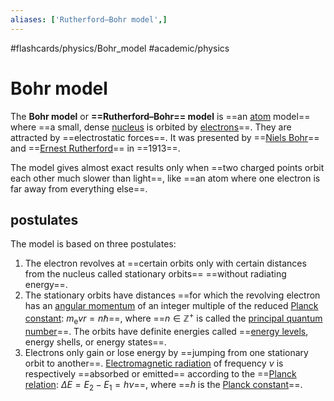 ```yaml
---
aliases: ['Rutherford–Bohr model',]
---
```


#flashcards/physics/Bohr_model #academic/physics

# Bohr model

The __Bohr model__ or __==Rutherford–Bohr== model__ is ==an [atom](atom.md) model== where ==a small, dense [nucleus](nucleus.md) is orbited by [electrons](electron.md)==. They are attracted by ==electrostatic forces==. It was presented by ==[Niels Bohr](Niels%20Bohr.md)== and ==[Ernest Rutherford](Ernest%20Rutherford.md)== in ==1913==.

The model gives almost exact results only when ==two charged points orbit each other much slower than light==, like ==an atom where one electron is far away from everything else==.

## postulates

The model is based on three postulates:

1. The electron revolves at ==certain orbits only with certain distances from the nucleus called stationary orbits== ==without radiating energy==.
2. The stationary orbits have distances ==for which the revolving electron has an [angular momentum](angular%20momentum.md) of an integer multiple of the reduced [Planck constant](Planck%20constant.md): $m_\mathrm{e}vr=n\hbar$==, where ==$n\in\mathbb{Z}^+$ is called the [principal quantum number](principal%20quantum%20number.md)==. The orbits have definite energies called ==[energy levels](energy%20level.md), energy shells, or energy states==.
3. Electrons only gain or lose energy by ==jumping from one stationary orbit to another==. [Electromagnetic radiation](electromagnetic%20radiation.md) of frequency $\nu$ is respectively ==absorbed or emitted== according to the ==[Planck relation](Planck%20relation.md): $\Delta{}E=E_2-E_1=h\nu$==, where ==$h$ is the [Planck constant](Planck%20constant)==.
